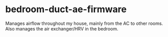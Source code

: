 # bedroom-duct-ae-firmware
Manages airflow throughout my house, mainly from the AC to other rooms. Also manages the air exchanger/HRV in the bedroom. 
